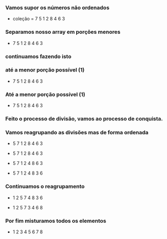 ### Vamos supor os números não ordenados
- coleção = 7 5 1 2 8 4 6 3

### Separamos nosso array em porções menores
- 7 5 1 2         8 4 6 3

### continuamos fazendo isto
### até a menor porção possível (1)
- 7 5    1 2    8 4    6 3

### Até a menor porção possível (1)
- 7    5    1    2    8    4    6    3

### Feito o processo de divisão, vamos ao processo de conquista.
### Vamos reagrupando as divisões mas de forma ordenada
- 5 7    1    2    8    4    6    3

- 5 7    1 2    8    4    6    3

- 5 7     1 2    4 8    6    3

- 5 7     1 2    4 8    3 6

### Continuamos o reagrupamento
- 1 2 5 7    4 8    3 6

- 1 2 5 7    3 4 6 8

### Por fim misturamos todos os elementos
- 1 2 3 4 5 6 7 8